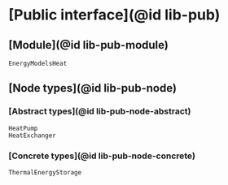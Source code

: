 # [Public interface](@id lib-pub)

## [Module](@id lib-pub-module)

```@docs
EnergyModelsHeat
```

## [Node types](@id lib-pub-node)

### [Abstract types](@id lib-pub-node-abstract)

```@docs
HeatPump
HeatExchanger
```

### [Concrete types](@id lib-pub-node-concrete)

```@docs
ThermalEnergyStorage
```
